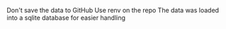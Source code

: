 Don't save the data to GitHub
Use renv on the repo
The data was loaded into a sqlite database for easier handling